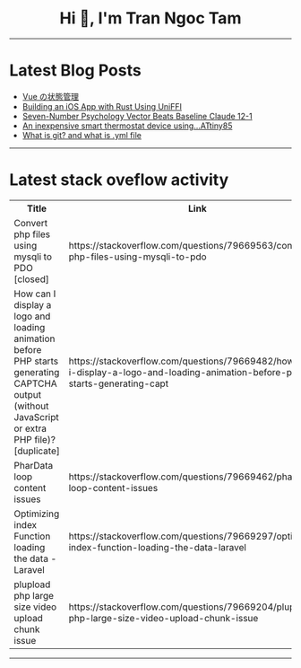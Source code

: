 <h1 align="center">Hi 👋, I'm Tran Ngoc Tam</h1>

---

# Latest Blog Posts 
<!-- BLOG-POST-LIST:START -->
- [Vue の状態管理](https://dev.to/nabbisen/vue-nozhuang-tai-guan-li-10la)
- [Building an iOS App with Rust Using UniFFI](https://dev.to/almaju/building-an-ios-app-with-rust-using-uniffi-200a)
- [Seven-Number Psychology Vector Beats Baseline Claude 12-1](https://dev.to/jonk/seven-number-psychology-vector-beats-baseline-claude-12-1-1gen)
- [An inexpensive smart thermostat device using...ATtiny85](https://dev.to/adriano-repetti/an-inexpensive-smart-thermostat-device-usingattiny85-l8p)
- [What is git? and what is .yml file](https://dev.to/kuhanraja_ar_1df623b8e2e/what-is-git-and-what-is-yml-file-3h7i)
<!-- BLOG-POST-LIST:END -->

---

# Latest stack oveflow activity
<table>
  <tr><th>Title</th><th>Link</th></tr>
  <!-- STACKOVERFLOW:START --><tr><td>Convert php files using mysqli to PDO [closed]</td><td>https://stackoverflow.com/questions/79669563/convert-php-files-using-mysqli-to-pdo</td></tr><tr><td>How can I display a logo and loading animation before PHP starts generating CAPTCHA output &lpar;without JavaScript or extra PHP file&rpar;? [duplicate]</td><td>https://stackoverflow.com/questions/79669482/how-can-i-display-a-logo-and-loading-animation-before-php-starts-generating-capt</td></tr><tr><td>PharData loop content issues</td><td>https://stackoverflow.com/questions/79669462/phardata-loop-content-issues</td></tr><tr><td>Optimizing index Function loading the data - Laravel</td><td>https://stackoverflow.com/questions/79669297/optimizing-index-function-loading-the-data-laravel</td></tr><tr><td>plupload php large size video upload chunk issue</td><td>https://stackoverflow.com/questions/79669204/plupload-php-large-size-video-upload-chunk-issue</td></tr><!-- STACKOVERFLOW:END -->
</table>

---


